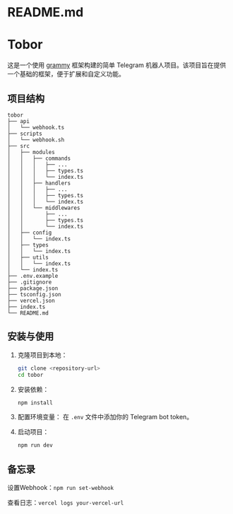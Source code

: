 # README.md

# Tobor

这是一个使用 [grammy](https://grammy.dev/zh/) 框架构建的简单 Telegram 机器人项目。该项目旨在提供一个基础的框架，便于扩展和自定义功能。

## 项目结构

```
tobor
├── api
│   └── webhook.ts
├── scripts
│   └── webhook.sh
├── src
│   ├── modules
│   │   ├── commands
│   │   │   ├── ...
│   │   │   ├── types.ts
│   │   │   └── index.ts
│   │   ├── handlers
│   │   │   ├── ...
│   │   │   ├── types.ts
│   │   │   └── index.ts
│   │   └── middlewares
│   │       ├── ...
│   │       ├── types.ts
│   │       └── index.ts
│   ├── config
│   │   └── index.ts
│   ├── types
│   │   └── index.ts
│   ├── utils
│   │   └── index.ts
│   └── index.ts
├── .env.example
├── .gitignore
├── package.json
├── tsconfig.json
├── vercel.json
├── index.ts
└── README.md
```

## 安装与使用

1. 克隆项目到本地：
   ```bash
   git clone <repository-url>
   cd tobor
   ```

2. 安装依赖：
   ```bash
   npm install
   ```

3. 配置环境变量：
   在 `.env` 文件中添加你的 Telegram bot token。

4. 启动项目：
   ```bash
   npm run dev
   ```

## 备忘录

设置Webhook：`npm run set-webhook`

查看日志：`vercel logs your-vercel-url`
